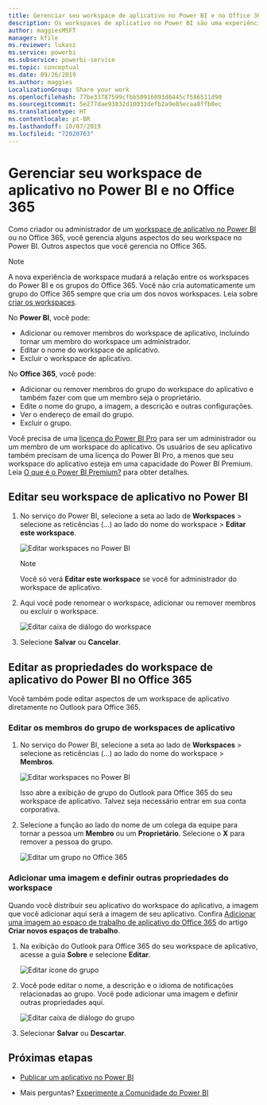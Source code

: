 ```yaml
---
title: Gerenciar seu workspace de aplicativo no Power BI e no Office 365
description: Os workspaces de aplicativo no Power BI são uma experiência de colaboração criada com base em grupos do Office 365. Gerencie seus workspaces de aplicativo no Power BI e também no Office 365.
author: maggiesMSFT
manager: kfile
ms.reviewer: lukasz
ms.service: powerbi
ms.subservice: powerbi-service
ms.topic: conceptual
ms.date: 09/26/2019
ms.author: maggies
LocalizationGroup: Share your work
ms.openlocfilehash: 77be33787599cfbb50916093d0445cf586511d90
ms.sourcegitcommit: 5e277dae93832d10033defb2a9e85ecaa8ffb8ec
ms.translationtype: HT
ms.contentlocale: pt-BR
ms.lasthandoff: 10/07/2019
ms.locfileid: "72020763"
---
```

# <a name="manage-your-app-workspace-in-power-bi-and-office-365"></a>Gerenciar seu workspace de aplicativo no Power BI e no Office 365

Como criador ou administrador de um [workspace de aplicativo no Power BI](service-create-distribute-apps.md) ou no Office 365, você gerencia alguns aspectos do seu workspace no Power BI. Outros aspectos que você gerencia no Office 365.

> [!NOTE]
> A nova experiência de workspace mudará a relação entre os workspaces do Power BI e os grupos do Office 365. Você não cria automaticamente um grupo do Office 365 sempre que cria um dos novos workspaces. Leia sobre [criar os workspaces](service-create-the-new-workspaces.md).

No **Power BI**, você pode:

* Adicionar ou remover membros do workspace de aplicativo, incluindo tornar um membro do workspace um administrador.
* Editar o nome do workspace de aplicativo.
* Excluir o workspace de aplicativo.

No **Office 365**, você pode:

* Adicionar ou remover membros do grupo do workspace do aplicativo e também fazer com que um membro seja o proprietário.
* Edite o nome do grupo, a imagem, a descrição e outras configurações.
* Ver o endereço de email do grupo.
* Excluir o grupo.

Você precisa de uma [licença do Power BI Pro](service-features-license-type.md) para ser um administrador ou um membro de um workspace do aplicativo. Os usuários de seu aplicativo também precisam de uma licença do Power BI Pro, a menos que seu workspace do aplicativo esteja em uma capacidade do Power BI Premium. Leia [O que é o Power BI Premium?](service-premium-what-is.md) para obter detalhes.

## <a name="edit-your-app-workspace-in-power-bi"></a>Editar seu workspace de aplicativo no Power BI

1. No serviço do Power BI, selecione a seta ao lado de **Workspaces** > selecione as reticências (…) ao lado do nome do workspace > **Editar este workspace**.

   ![Editar workspaces no Power BI](media/service-manage-app-workspace-in-power-bi-and-office-365/power-bi-app-ellipsis.png)

   > [!NOTE]
   > Você só verá **Editar este workspace** se você for administrador do workspace de aplicativo.

1. Aqui você pode renomear o workspace, adicionar ou remover membros ou excluir o workspace.

   ![Editar caixa de diálogo do workspace](media/service-manage-app-workspace-in-power-bi-and-office-365/power-bi-app-edit-workspace.png)

1. Selecione **Salvar** ou **Cancelar**.

## <a name="edit-power-bi-app-workspace-properties-in-office-365"></a>Editar as propriedades do workspace de aplicativo do Power BI no Office 365

Você também pode editar aspectos de um workspace de aplicativo diretamente no Outlook para Office 365.

### <a name="edit-the-members-of-the-app-workspace-group"></a>Editar os membros do grupo de workspaces de aplicativo

1. No serviço do Power BI, selecione a seta ao lado de **Workspaces** > selecione as reticências (…) ao lado do nome do workspace > **Membros**.

   ![Editar workspaces no Power BI](media/service-manage-app-workspace-in-power-bi-and-office-365/power-bi-app-ellipsis-members.png)

   Isso abre a exibição de grupo do Outlook para Office 365 do seu workspace de aplicativo. Talvez seja necessário entrar em sua conta corporativa.

1. Selecione a função ao lado do nome de um colega da equipe para tornar a pessoa um **Membro** ou um **Proprietário**. Selecione o **X** para remover a pessoa do grupo.

   ![Editar um grupo no Office 365](media/service-manage-app-workspace-in-power-bi-and-office-365/pbi_managegroupo365.png)

### <a name="add-an-image-and-set-other-workspace-properties"></a>Adicionar uma imagem e definir outras propriedades do workspace

Quando você distribuir seu aplicativo do workspace do aplicativo, a imagem que você adicionar aqui será a imagem de seu aplicativo. Confira [Adicionar uma imagem ao espaço de trabalho de aplicativo do Office 365](service-create-workspaces.md#add-an-image-to-your-office-365-workspace-optional) do artigo **Criar novos espaços de trabalho**.

1. Na exibição do Outlook para Office 365 do seu workspace de aplicativo, acesse a guia **Sobre** e selecione **Editar**.

    ![Editar ícone do grupo](media/service-manage-app-workspace-in-power-bi-and-office-365/pbi_editgroupo365.png)
1. Você pode editar o nome, a descrição e o idioma de notificações relacionadas ao grupo. Você pode adicionar uma imagem e definir outras propriedades aqui.

   ![Editar caixa de diálogo do grupo](media/service-manage-app-workspace-in-power-bi-and-office-365/pbi_editgrpo365dialog.png)

1. Selecionar **Salvar** ou **Descartar**.

## <a name="next-steps"></a>Próximas etapas

* [Publicar um aplicativo no Power BI](service-create-distribute-apps.md)

* Mais perguntas? [Experimente a Comunidade do Power BI](http://community.powerbi.com/)
